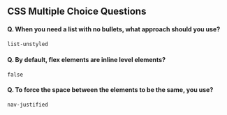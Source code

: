 ## CSS Multiple Choice Questions



#### Q. When you need a list with no bullets, what approach should you use?
```css
list-unstyled
```
#### Q. By default, flex elements are inline level elements?
```
false
```
#### Q. To force the space between the elements to be the same, you use?
```css
nav-justified
```